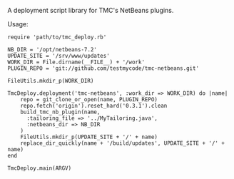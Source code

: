 
A deployment script library for TMC's NetBeans plugins.

Usage:

    require 'path/to/tmc_deploy.rb'

    NB_DIR = '/opt/netbeans-7.2'
    UPDATE_SITE = '/srv/www/updates'
    WORK_DIR = File.dirname(__FILE__) + '/work'
    PLUGIN_REPO = 'git://github.com/testmycode/tmc-netbeans.git'

    FileUtils.mkdir_p(WORK_DIR)

    TmcDeploy.deployment('tmc-netbeans', :work_dir => WORK_DIR) do |name|
        repo = git_clone_or_open(name, PLUGIN_REPO)
        repo.fetch('origin').reset_hard('0.3.1').clean
        build_tmc_nb_plugin(name,
          :tailoring_file => '../MyTailoring.java',
          :netbeans_dir => NB_DIR
        )
        FileUtils.mkdir_p(UPDATE_SITE + '/' + name)
        replace_dir_quickly(name + '/build/updates', UPDATE_SITE + '/' + name)
    end

    TmcDeploy.main(ARGV)
